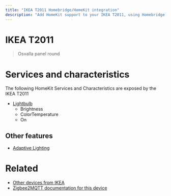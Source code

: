 ```yaml
---
title: "IKEA T2011 Homebridge/HomeKit integration"
description: "Add HomeKit support to your IKEA T2011, using Homebridge, Zigbee2MQTT and homebridge-z2m."
---
```

<!---
This file has been GENERATED using src/docgen/docgen.ts
DO NOT EDIT THIS FILE MANUALLY!
-->
# IKEA T2011
> Osvalla panel round


# Services and characteristics
The following HomeKit Services and Characteristics are exposed by
the IKEA T2011

* [Lightbulb](../../light.md)
  * Brightness
  * ColorTemperature
  * On


## Other features
* [Adaptive Lighting](../../light.md)


# Related
* [Other devices from IKEA](../index.md#ikea)
* [Zigbee2MQTT documentation for this device](https://www.zigbee2mqtt.io/devices/T2011.html)